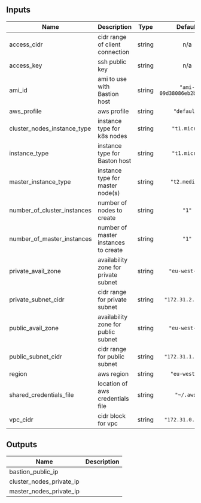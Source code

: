## Inputs

| Name | Description | Type | Default | Required |
|------|-------------|:----:|:-----:|:-----:|
| access\_cidr | cidr range of client connection | string | n/a | yes |
| access\_key | ssh public key | string | n/a | yes |
| ami\_id | ami to use with Bastion host | string | `"ami-09d38086eb2b23925"` | no |
| aws\_profile | aws profile | string | `"default"` | no |
| cluster\_nodes\_instance\_type | instance type for k8s nodes | string | `"t1.micro"` | no |
| instance\_type | instance type for Baston host | string | `"t1.micro"` | no |
| master\_instance\_type | instance type for master node(s) | string | `"t2.medium"` | no |
| number\_of\_cluster\_instances | number of nodes to create | string | `"1"` | no |
| number\_of\_master\_instances | number of master instances to create | string | `"1"` | no |
| private\_avail\_zone | availability zone for private subnet | string | `"eu-west-1a"` | no |
| private\_subnet\_cidr | cidr range for private subnet | string | `"172.31.2.0/24"` | no |
| public\_avail\_zone | availability zone for public subnet | string | `"eu-west-1a"` | no |
| public\_subnet\_cidr | cidr range for public subnet | string | `"172.31.1.0/24"` | no |
| region | aws region | string | `"eu-west-1"` | no |
| shared\_credentials\_file | location of aws credentials file | string | `"~/.aws"` | no |
| vpc\_cidr | cidr block for vpc | string | `"172.31.0.0/16"` | no |

## Outputs

| Name | Description |
|------|-------------|
| bastion\_public\_ip |  |
| cluster\_nodes\_private\_ip |  |
| master\_nodes\_private\_ip |  |

